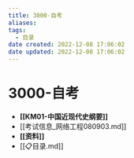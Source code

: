 ```yaml
---
title: 3000-自考
aliases:
tags:
  - 目录
date created: 2022-12-08 17:06:02
date updated: 2022-12-08 17:06:02
---
```


# 3000-自考

- **[[KM01-中国近现代史纲要]]**
- [[考试信息_网络工程080903.md]]
- **[[资料]]**
- [[📋目录.md]]
